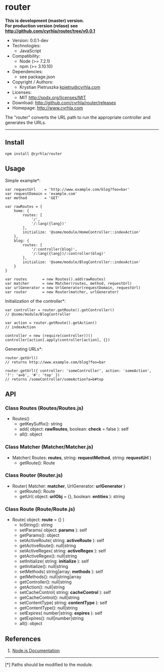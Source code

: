 router
======
**This is development (master) version.<br> For production version (relase) see
<http://github.com/cyrhla/router/tree/v0.0.1>**
- Version: 0.0.1-dev
- Technologies:
  - JavaScript
- Compatibility:
  - Node (>= 7.2.1)
  - npm (>= 3.10.10)
- Dependencies:
  - see package.json
- Copyright / Authors:
  - Krystian Pietruszka <kpietru@cyrhla.com>
- Licenses:
  - MIT <http://spdx.org/licenses/MIT>
- Download: <http://github.com/cyrhla/router/releases>
- Homepage: <http://www.cyrhla.com>

The "router" converts the URL path to run the appropriate controller and generates the URLs.
____________________________________________________________________________________________

Install
-------

    npm install @cyrhla/router

Usage
-----

Simple example*:

    var requestUrl    = 'http://www.example.com/blog?foo=bar'
    var requestDomain = 'example.com'
    var method        = 'GET'

    var rawRoutes = {
        home: {
            routes: [
                '/',
                '/:lang({lang})'
            ],
            initialize: '@some/module/HomeController::indexAction'
        },
        blog: {
            routes: [
                '/:controller(blog)',
                '/:lang({lang})/:controller(blog)'
            ],
            initialize: '@some/module/BlogController::indexAction'
        }
    }

    var routes       = new Routes().add(rawRoutes)
    var matcher      = new Matcher(routes, method, requestUrl)
    var urlGenerator = new UrlGenerator(requestDomain, requestUrl)
    var router       = new Router(matcher, urlGenerator)

Initialization of the controller*:

    var controller = router.getRoute().getController()
    // @some/module/BlogController

    var action = router.getRoute().getAction()
    // indexAction

    controller = new (require(controller))()
    controller[action].apply(controller[action], {})

Generating URLs*:

    router.getUrl()
    // returns http://www.example.com/blog?foo=bar

    router.getUrl({ controller: 'someController', action: 'someAction', '?': 'a=b', '#': 'top' })
    // returns /someController/someAction?a=b#top

API
---

### Class Routes (Routes/Routes.js)

- Routes()
  - getKeySuffix(): string
  - add( object: __rawRoutes__, boolean: __check__ = false ): self
  - all(): object

### Class Matcher (Matcher/Matcher.js)

- Matcher( Routes: __routes__, string: __requestMethod__, string: __requestUrl__ )
  - getRoute(): Route

### Class Router (Router.js)

- Router( Matcher: __matcher__, UrlGenerator: __urlGenerator__ )
  - getRoute(): Route
  - getUrl( object: __urlObj__ = {}, boolean: __entities__ ): string

### Class Route (Route/Route.js)

- Route( object: __route__ = {} )
  - toString(): string
  - setParams( object: __params__ ): self
  - getParams(): object
  - setActiveRoute( string: __activeRoute__ ): self
  - getActiveRoute(): null|string
  - setActiveRegex( string: __activeRegex__ ): self
  - getActiveRegex(): null|string
  - setInitialize( string: __initialize__ ): self
  - getInitialize(): null|string
  - setMethods( string|array: __methods__ ): self
  - getMethods(): null|string|array
  - getController(): null|string
  - getAction(): null|string
  - setCacheControl( string: __cacheControl__ ): self
  - getCacheControl(): null|string
  - setContentType( string: __contentType__ ): self
  - getContentType(): null|string
  - setExpires( number|string: __expires__ ): self
  - getExpires(): null|number|string
  - all(): object

References
----------

1. [Node.js Documentation][1]

[1]: http://nodejs.org/api/modules.html

___________________________________________
[*] Paths should be modified to the module.
